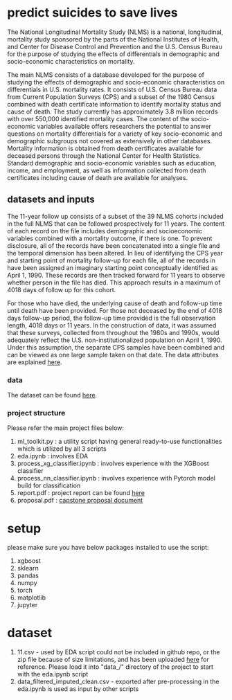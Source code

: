 # predict suicides to save lives
The National Longitudinal Mortality Study (NLMS) is a national, longitudinal, mortality study sponsored by the parts of the National Institutes of Health, and Center for Disease Control and Prevention and the U.S. Census Bureau for the purpose of studying the effects of differentials in demographic and socio-economic characteristics on mortality.

The main NLMS consists of a database developed for the purpose of studying the effects of demographic and socio-economic characteristics on differentials in U.S. mortality rates. It consists of U.S. Census Bureau data from Current Population Surveys (CPS) and a subset of the 1980 Census combined with death certificate information to identify mortality status and cause of death. The study currently has approximately 3.8 million records with over 550,000 identified mortality cases. The content of the socio-economic variables available offers researchers the potential to answer questions on mortality differentials for a variety of key socio-economic and demographic subgroups not covered as extensively in other databases. 
Mortality information is obtained from death certificates available for deceased persons through the National Center for Health Statistics. Standard demographic and socio-economic variables such as education, income, and employment, as well as information collected from death certificates including cause of death are available for analyses. 

## datasets and inputs
The 11-year follow up consists of a subset of the 39 NLMS cohorts included in the full NLMS that can be followed prospectively for 11 years. The content of each record on the file includes demographic and socioeconomic variables combined with a mortality outcome, if there is one. To prevent disclosure, all of the records have been concatenated into a single file and the temporal dimension has been altered. In lieu of identifying the CPS year and starting point of mortality follow-up for each file, all of the records in have been assigned an imaginary starting point conceptually identified as April 1, 1990. These records are then tracked forward for 11 years to observe whether person in the file has died. This approach results in a maximum of 4018 days of follow up for this cohort.

For those who have died, the underlying cause of death and follow-up time until death have been provided. For those not deceased by the end of 4018 days follow-up period, the follow-up time provided is the full observation length, 4018 days or 11 years. In the construction of data, it was assumed that these surveys, collected from throughout the 1980s and 1990s, would adequately reflect the U.S. non-institutionalized population on April 1, 1990. Under this assumption, the separate CPS samples have been combined and can be viewed as one large sample taken on that date.
The data attributes are explained [here](https://github.com/ishgupta/predict-suicides-to-save-lives/blob/main/docs/Reference%20Manual%20Version%205.docx).

### data
The dataset can be found [here](https://github.com/ishgupta/predict-suicides-to-save-lives/blob/main/data_/data.csv).

### project structure
Please refer the main project files below:
1. ml_toolkit.py : a utility script having general ready-to-use functionalities which is utilized by all 3 scripts
2. eda.ipynb : involves EDA
3. process_xg_classifier.ipynb : involves experience with the XGBoost classifier
4. process_nn_classifier.ipynb : involves experience with Pytorch model build for classification
5. report.pdf : project report can be found [here](https://github.com/ishgupta/predict-suicides-to-save-lives/blob/main/output/docs/report.pdf)
6. proposal.pdf : [capstone proposal document](https://github.com/ishgupta/predict-suicides-to-save-lives/blob/main/output/docs/proposal.pdf)
# setup
please make sure you have below packages installed to use the script:
1. xgboost
2. sklearn
3. pandas
4. numpy
5. torch
6. matplotlib
7. jupyter

# dataset
1. 11.csv - used by EDA script could not be included in github repo, or the zip file because of size limitations, and has been uploaded [here](https://drive.google.com/file/d/1d7Aqwn8Vzj5z9c19XAXfWOPkiHcgEn4N/view?usp=sharing) for reference. Please load it into "data_/" directory of the project to start with the eda.ipynb script
2. data_filtered_imputed_clean.csv - exported after pre-processing in the eda.ipynb is used as input by other scripts